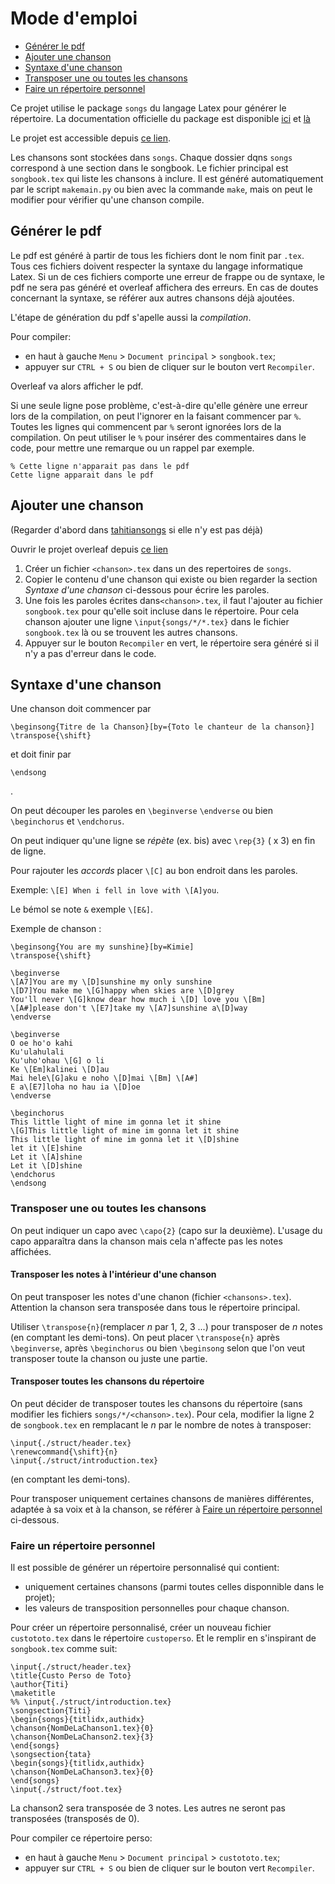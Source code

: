 # Mode d'emploi

* [Générer le pdf](##generer-le-pdf)
* [Ajouter une chanson](##ajouter-une-chanson)
* [Syntaxe d'une chanson](##syntaxe-dune-chanson)
* [Transposer une ou toutes les chansons](##transposer-une-ou-toutes-les-chansons)
* [Faire un répertoire personnel](##faire-un-répertoire-personnel)

Ce projet utilise le package `songs` du langage Latex pour générer le répertoire.
La documentation officielle du package est disponible [ici](http://mirrors.standaloneinstaller.com/ctan/macros/latex/contrib/songs/songs.pdf) et [là](http://songs.sourceforge.net/songsdoc/songs.html)

Le projet est accessible depuis [ce lien](https://fr.overleaf.com/9457921969mhjkwjdnycqj).

Les chansons sont stockées dans `songs`. Chaque dossier dqns `songs` correspond à une section dans le songbook.
Le fichier principal est `songbook.tex` qui liste les chansons à inclure. Il est généré automatiquement par le script `makemain.py` ou bien avec la commande `make`, mais on peut le modifier pour vérifier qu'une chanson compile.

## Générer le pdf 

Le pdf est généré à partir de tous les fichiers dont le nom finit par `.tex`. Tous ces fichiers doivent respecter la syntaxe du langage informatique Latex. Si un de ces fichiers comporte une erreur de frappe ou de syntaxe, le pdf ne sera pas généré et overleaf affichera des erreurs. En cas de doutes concernant la syntaxe, se référer aux autres chansons déjà ajoutées.

L'étape de génération du pdf s'apelle aussi la *compilation*. 

Pour compiler:
* en haut à gauche `Menu` > `Document principal` > `songbook.tex`;
* appuyer sur `CTRL + S` ou bien de cliquer sur le bouton vert `Recompiler`. 

Overleaf va alors afficher le pdf.

Si une seule ligne pose problème, c'est-à-dire qu'elle génère une erreur lors de la compilation, on peut l'ignorer en la faisant commencer par `%`. Toutes les lignes qui commencent par `%` seront ignorées lors de la compilation. On peut utiliser le `%` pour insérer des commentaires dans le code, pour mettre une remarque ou un rappel par exemple. 

```
% Cette ligne n'apparait pas dans le pdf
Cette ligne apparait dans le pdf
```

## Ajouter une chanson

(Regarder d'abord dans [tahitiansongs](http://tahitiansongs.fr/wp-content/uploads/2011/11/carnet_de_chants2.pdf) si elle n'y est pas déjà) 

Ouvrir le projet overleaf depuis [ce lien](https://fr.overleaf.com/9457921969mhjkwjdnycqj)

1) Créer un fichier `<chanson>.tex` dans un des repertoires de `songs`.
2) Copier le contenu d'une chanson qui existe ou bien regarder la section *Syntaxe d'une chanson* ci-dessous pour écrire les paroles.
3) Une fois les paroles écrites dans`<chanson>.tex`, il faut l'ajouter au fichier `songbook.tex` pour qu'elle soit incluse dans le répertoire. Pour cela chanson ajouter une ligne `\input{songs/*/*.tex}` dans le fichier `songbook.tex` là ou se trouvent les autres chansons. 
4) Appuyer sur le bouton `Recompiler` en vert, le répertoire sera généré si il n'y a pas d'erreur dans le code.

## Syntaxe d'une chanson

Une chanson doit commencer par 
```
\beginsong{Titre de la Chanson}[by={Toto le chanteur de la chanson}]
\transpose{\shift}
``` 
et doit finir par 
```
\endsong
```
.

On peut découper les paroles en `\beginverse` `\endverse` ou bien `\beginchorus` et `\endchorus`.

On peut indiquer qu'une ligne se *répète* (ex. bis) avec `\rep{3}` ( x 3) en fin de ligne.

Pour rajouter les *accords*  placer `\[C]` au bon endroit dans les paroles.

Exemple: `\[E] When i fell in love with \[A]you`.

Le bémol se note `&` exemple `\[E&]`.

Exemple de chanson : 
```
\beginsong{You are my sunshine}[by=Kimie]
\transpose{\shift}

\beginverse
\[A7]You are my \[D]sunshine my only sunshine 
\[D7]You make me \[G]happy when skies are \[D]grey
You'll never \[G]know dear how much i \[D] love you \[Bm]
\[A#]please don't \[E7]take my \[A7]sunshine a\[D]way
\endverse

\beginverse
O oe ho'o kahi 
Ku'ulahulali
Ku'uho'ohau \[G] o li 
Ke \[Em]kalinei \[D]au 
Mai hele\[G]aku e noho \[D]mai \[Bm] \[A#]
E a\[E7]loha no hau ia \[D]oe
\endverse

\beginchorus
This little light of mine im gonna let it shine 
\[G]This little light of mine im gonna let it shine
This little light of mine im gonna let it \[D]shine
let it \[E]shine
Let it \[A]shine
Let it \[D]shine 
\endchorus
\endsong
```

### Transposer une ou toutes les chansons

On peut indiquer un capo avec `\capo{2}` (capo sur la deuxième). L'usage du capo apparaîtra dans la chanson mais cela n'affecte pas les notes affichées.

#### Transposer les notes à l'intérieur d'une chanson

On peut transposer les notes d'une chanon (fichier `<chansons>.tex`).
Attention la chanson sera transposée dans tous le répertoire principal.

Utiliser `\transpose{n}`(remplacer *n* par 1, 2, 3 ...) pour transposer de *n* notes (en comptant les demi-tons).
On peut placer `\transpose{n}` après `\beginverse`, après `\beginchorus` ou bien `\beginsong` selon que l'on veut
transposer toute la chanson ou juste une partie.

#### Transposer toutes les chansons du répertoire 

On peut décider de transposer toutes les chansons du répertoire (sans modifier les fichiers `songs/*/<chanson>.tex`).
Pour cela, modifier la ligne 2 de `songbook.tex` en remplacant le *n* par le nombre de notes à transposer:
```
\input{./struct/header.tex}
\renewcommand{\shift}{n}
\input{./struct/introduction.tex}
```
(en comptant les demi-tons).

Pour transposer uniquement certaines chansons de manières différentes, adaptée à sa voix et à la chanson, se référer à [Faire un répertoire personnel](###faire-un-repertoire-personnel) ci-dessous.

### Faire un répertoire personnel

Il est possible de générer un répertoire personnalisé qui contient:
 * uniquement certaines chansons (parmi toutes celles disponnible dans le projet);
 * les valeurs de transposition personnelles pour chaque chanson.

Pour créer un répertoire personnalisé, créer un nouveau fichier `custototo.tex` dans le répertoire `custoperso`.
Et le remplir en s'inspirant de `songbook.tex` comme suit:

```
\input{./struct/header.tex}
\title{Custo Perso de Toto}
\author{Titi}
\maketitle
%% \input{./struct/introduction.tex}
\songsection{Titi}
\begin{songs}{titlidx,authidx}
\chanson{NomDeLaChanson1.tex}{0}
\chanson{NomDeLaChanson2.tex}{3}
\end{songs}
\songsection{tata}
\begin{songs}{titlidx,authidx}
\chanson{NomDeLaChanson3.tex}{0}
\end{songs}
\input{./struct/foot.tex}
```

La chanson2 sera transposée de 3 notes. Les autres ne seront pas transposées (transposés de 0).

Pour compiler ce répertoire perso:
* en haut à gauche `Menu` > `Document principal` > `custototo.tex`;
* appuyer sur `CTRL + S` ou bien de cliquer sur le bouton vert `Recompiler`.
